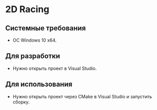# 2D Racing

## Системные требования
- OC Windows 10 x64.

## Для разработки
- Нужно открыть проект в Visual Studio.

## Для использования
- Нужно открыть проект через CMake в Visual Studio и запустить сборку.
